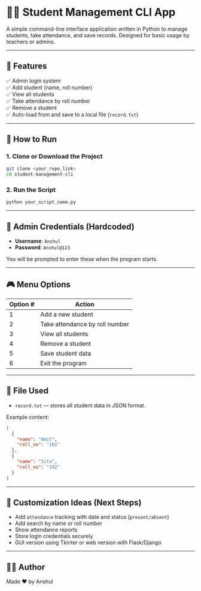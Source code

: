 # 🧑‍🎓 Student Management CLI App

A simple command-line interface application written in Python to manage students, take attendance, and save records. Designed for basic usage by teachers or admins.

---

## 📌 Features

✅ Admin login system  
✅ Add student (name, roll number)  
✅ View all students  
✅ Take attendance by roll number  
✅ Remove a student  
✅ Auto-load from and save to a local file (`record.txt`)  

---

## 🚀 How to Run

### 1. Clone or Download the Project
```bash
git clone <your_repo_link>
cd student-management-cli
```

### 2. Run the Script
```bash
python your_script_name.py
```

---

## 🔑 Admin Credentials (Hardcoded)

- **Username**: `Anshul`  
- **Password**: `Anshul@123`

You will be prompted to enter these when the program starts.

---

## 🎮 Menu Options

| Option # | Action                         |
|----------|--------------------------------|
| 1        | Add a new student              |
| 2        | Take attendance by roll number |
| 3        | View all students              |
| 4        | Remove a student               |
| 5        | Save student data              |
| 6        | Exit the program               |

---

## 📁 File Used

- `record.txt` — stores all student data in JSON format.

Example content:
```json
[
  {
    "name": "Amit",
    "roll_no": "101"
  },
  {
    "name": "Sita",
    "roll_no": "102"
  }
]
```

---

## 🔧 Customization Ideas (Next Steps)

- Add `attendance` tracking with date and status (`present/absent`)
- Add search by name or roll number
- Show attendance reports
- Store login credentials securely
- GUI version using Tkinter or web version with Flask/Django

---

## 🧑‍💻 Author

Made ❤️ by Anshul
